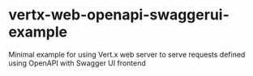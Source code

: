 # vertx-web-openapi-swaggerui-example
Minimal example for using Vert.x web server to serve requests defined using OpenAPI with Swagger UI frontend
